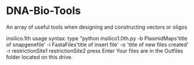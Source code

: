 # DNA-Bio-Tools
An array of useful tools when designing and constructing vectors or oligos

insilico.1th usage syntax:
type "python insilico1.0th.py -b PlasmidMaps\'title of snapgenefile' -i FastaFiles\'title of insert file' -o 'title of new files created' -r restrictionSite1 restrictionSite2 
press Enter
Your files are in the Outfiles folder located on this drive.
